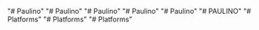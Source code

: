 "# Paulino" 
"# Paulino" 
"# Paulino" 
"# Paulino" 
"# Paulino" 
"# PAULINO" 
"# Platforms" 
"# Platforms" 
"# Platforms" 

